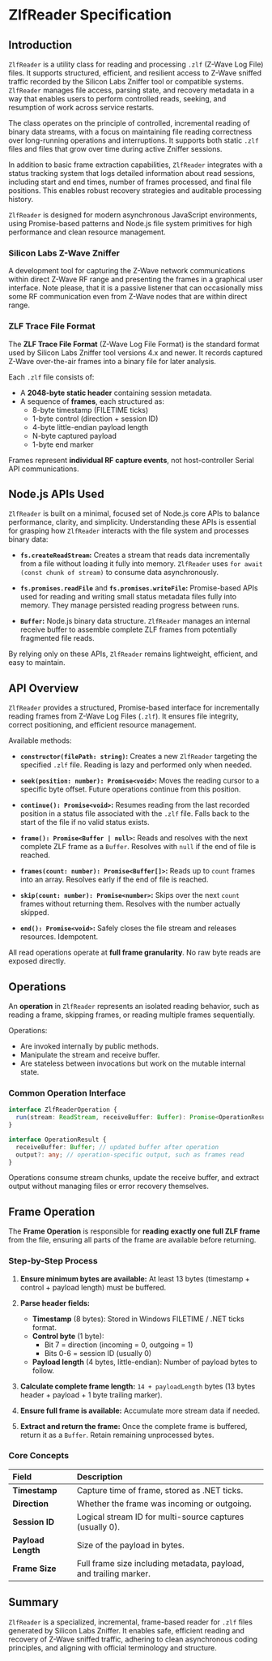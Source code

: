 # ZlfReader Specification

## Introduction

`ZlfReader` is a utility class for reading and processing `.zlf` (Z-Wave Log
File) files. It supports structured, efficient, and resilient access to Z-Wave
sniffed traffic recorded by the Silicon Labs Zniffer tool or compatible systems.
`ZlfReader` manages file access, parsing state, and recovery metadata in a way
that enables users to perform controlled reads, seeking, and resumption of work
across service restarts.

The class operates on the principle of controlled, incremental reading of binary
data streams, with a focus on maintaining file reading correctness over
long-running operations and interruptions. It supports both static `.zlf` files
and files that grow over time during active Zniffer sessions.

In addition to basic frame extraction capabilities, `ZlfReader` integrates with
a status tracking system that logs detailed information about read sessions,
including start and end times, number of frames processed, and final file
positions. This enables robust recovery strategies and auditable processing
history.

`ZlfReader` is designed for modern asynchronous JavaScript environments, using
Promise-based patterns and Node.js file system primitives for high performance
and clean resource management.

### Silicon Labs Z-Wave Zniffer

A development tool for capturing the Z-Wave network communications within direct
Z-Wave RF range and presenting the frames in a graphical user interface. Note
please, that it is a passive listener that can occasionally miss some RF
communication even from Z-Wave nodes that are within direct range.

### ZLF Trace File Format

The **ZLF Trace File Format** (Z-Wave Log File Format) is the standard format
used by Silicon Labs Zniffer tool versions 4.x and newer. It records captured
Z-Wave over-the-air frames into a binary file for later analysis.

Each `.zlf` file consists of:

- A **2048-byte static header** containing session metadata.
- A sequence of **frames**, each structured as:
  - 8-byte timestamp (FILETIME ticks)
  - 1-byte control (direction + session ID)
  - 4-byte little-endian payload length
  - N-byte captured payload
  - 1-byte end marker

Frames represent **individual RF capture events**, not host-controller Serial
API communications.

## Node.js APIs Used

`ZlfReader` is built on a minimal, focused set of Node.js core APIs to balance
performance, clarity, and simplicity. Understanding these APIs is essential for
grasping how `ZlfReader` interacts with the file system and processes binary
data:

- **`fs.createReadStream`:** Creates a stream that reads data incrementally from
  a file without loading it fully into memory. `ZlfReader` uses
  `for await (const chunk of stream)` to consume data asynchronously.

- **`fs.promises.readFile`** and **`fs.promises.writeFile`:** Promise-based APIs
  used for reading and writing small status metadata files fully into memory.
  They manage persisted reading progress between runs.

- **`Buffer`:** Node.js binary data structure. `ZlfReader` manages an internal
  receive buffer to assemble complete ZLF frames from potentially fragmented
  file reads.

By relying only on these APIs, `ZlfReader` remains lightweight, efficient, and
easy to maintain.

## API Overview

`ZlfReader` provides a structured, Promise-based interface for incrementally
reading frames from Z-Wave Log Files (`.zlf`). It ensures file integrity,
correct positioning, and efficient resource management.

Available methods:

- **`constructor(filePath: string)`:** Creates a new `ZlfReader` targeting the
  specified `.zlf` file. Reading is lazy and performed only when needed.

- **`seek(position: number): Promise<void>`:** Moves the reading cursor to a
  specific byte offset. Future operations continue from this position.

- **`continue(): Promise<void>`:** Resumes reading from the last recorded
  position in a status file associated with the `.zlf` file. Falls back to the
  start of the file if no valid status exists.

- **`frame(): Promise<Buffer | null>`:** Reads and resolves with the next
  complete ZLF frame as a `Buffer`. Resolves with `null` if the end of file is
  reached.

- **`frames(count: number): Promise<Buffer[]>`:** Reads up to `count` frames
  into an array. Resolves early if the end of file is reached.

- **`skip(count: number): Promise<number>`:** Skips over the next `count` frames
  without returning them. Resolves with the number actually skipped.

- **`end(): Promise<void>`:** Safely closes the file stream and releases
  resources. Idempotent.

All read operations operate at **full frame granularity**. No raw byte reads are
exposed directly.

## Operations

An **operation** in `ZlfReader` represents an isolated reading behavior, such as
reading a frame, skipping frames, or reading multiple frames sequentially.

Operations:

- Are invoked internally by public methods.
- Manipulate the stream and receive buffer.
- Are stateless between invocations but work on the mutable internal state.

### Common Operation Interface

```typescript
interface ZlfReaderOperation {
  run(stream: ReadStream, receiveBuffer: Buffer): Promise<OperationResult>;
}

interface OperationResult {
  receiveBuffer: Buffer; // updated buffer after operation
  output?: any; // operation-specific output, such as frames read
}
```

Operations consume stream chunks, update the receive buffer, and extract output
without managing files or error recovery themselves.

## Frame Operation

The **Frame Operation** is responsible for **reading exactly one full ZLF
frame** from the file, ensuring all parts of the frame are available before
returning.

### Step-by-Step Process

1. **Ensure minimum bytes are available:** At least 13 bytes (timestamp +
   control + payload length) must be buffered.

2. **Parse header fields:**

   - **Timestamp** (8 bytes): Stored in Windows FILETIME / .NET ticks format.
   - **Control byte** (1 byte):
     - Bit 7 = direction (incoming = 0, outgoing = 1)
     - Bits 0-6 = session ID (usually 0)
   - **Payload length** (4 bytes, little-endian): Number of payload bytes to
     follow.

3. **Calculate complete frame length:** `14 + payloadLength` bytes (13 bytes
   header + payload + 1 byte trailing marker).

4. **Ensure full frame is available:** Accumulate more stream data if needed.

5. **Extract and return the frame:** Once the complete frame is buffered, return
   it as a `Buffer`. Retain remaining unprocessed bytes.

### Core Concepts

| Field              | Description                                                       |
| :----------------- | :---------------------------------------------------------------- |
| **Timestamp**      | Capture time of frame, stored as .NET ticks.                      |
| **Direction**      | Whether the frame was incoming or outgoing.                       |
| **Session ID**     | Logical stream ID for multi-source captures (usually 0).          |
| **Payload Length** | Size of the payload in bytes.                                     |
| **Frame Size**     | Full frame size including metadata, payload, and trailing marker. |

## Summary

`ZlfReader` is a specialized, incremental, frame-based reader for `.zlf` files
generated by Silicon Labs Zniffer. It enables safe, efficient reading and
recovery of Z-Wave sniffed traffic, adhering to clean asynchronous coding
principles, and aligning with official terminology and structure.
